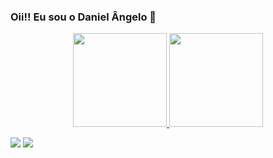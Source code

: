 ### Oii!! Eu sou o Daniel Ângelo 👋



<div align="center">
  <a href="https://github.com/danielangelo1">
  <img height="150em" src="https://github-readme-stats.vercel.app/api?username=danielangelo1&show_icons=true&theme=dark&include_all_commits=true&count_private=true"/>
  <img height="150em" src="https://github-readme-stats.vercel.app/api/top-langs/?username=danielangelo1&layout=compact&langs_count=7&theme=dark"/>
</div>

<div> 
 
  <a href = "mailto:danielangelo1234@gmail.com"><img src="https://img.shields.io/badge/-Gmail-%23333?style=for-the-badge&logo=gmail&logoColor=white" target="_blank"></a>
  <a href="https://www.linkedin.com/in/danielângelo" target="_blank"><img src="https://img.shields.io/badge/-LinkedIn-%230077B5?style=for-the-badge&logo=linkedin&logoColor=white" target="_blank"></a> 
</div>
  
